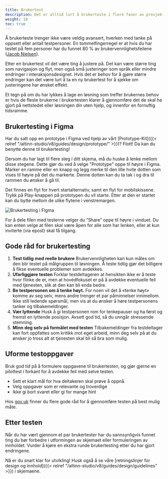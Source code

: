 ```yaml
---
title: Brukertest
description: Det er alltid lurt å brukerteste i flere faser av prosjektet. Gjennom brukertester måler du om det du lager treffer brukernes behov. Det er en god investering å gjøre dette tidlig i prosjektet, slik at du ikke bruker penger på å utvikle en løsning som ikke løser utfordringene.
weight: 10
toc: true
---
```


Å brukerteste trenger ikke være veldig avansert, hverken med tanke på oppsett eller antall testpersoner. 
En tommelfingerregel er at hvis du har testet på fem personer har du funnet 80 % av brukervennlighetsfeilene 
([Jacob Nielsen](https://www.nngroup.com/articles/why-you-only-need-to-test-with-5-users/)).

Etter en brukertest vil det være ting å justere på. Det kan være større ting som navigasjon og flyt, men også små 
justeringer som språk eller mindre endringer i interaksjonsdesignet. Hvis det er behov for å gjøre større endringer 
kan det være lurt å ta en ny brukertest for å sjekke om justeringene har ønsket effekt.

Et tegn på om du har lykkes å lage en løsning som treffer brukernes behov er hvis de fleste brukerne i brukertesten 
klarer å gjennomføre det de skal ha gjort på nettstedet eller løsningen din uten hjelp, og innenfor en fornuftig tidsramme. 

## Brukertesting i Figma

Har du satt opp en prototype i Figma ved hjelp av vårt [Prototype-Kit]({{< relref "/altinn-studio/v8/guides/design/prototype/" >}})? Flott! Da kan du 
benytte denne til brukertesting! 

Dersom du har lagt til flere steg i ditt skjema, må du huske å lenke mellom disse stegene. Dette gjør du ved å velge 
"Prototype" oppe til høyre i Figma. Marker en ramme eller en knapp og legg merke til den lille hvite dotten som 
vises til høyre på det du markerte. Denne dotten kan du ta tak i og dra til rammen du ønsker å gå til. 

Det finnes en flyt for hvert startalternativ, samt en flyt for mobilskissene. Trykk på Play-knappen på prototypen 
du vil starte. Etter at den er startet kan du bytte mellom de ulike flytene i venstremargen.

![Brukertesting i Figma](prototype-play.gif "Brukertesting i Figma")

For å dele filen med testerne velger du “Share” oppe til høyre i vinduet. Du kan enten velge at filen skal være 
åpen for alle som har lenken, eller at kun inviterte (via epost) skal få tilgang. 

## Gode råd for brukertesting

1. **Test tidlig med reelle brukere** Brukervennligheten kan kun måles om den blir testet på målgruppen til løsningen. 
Å teste tidlig gjør det billigere å fikse eventuelle problemer som avdekkes.
1. **Ufarliggjøre testen** Forklar testdeltageren at hensikten ikke er å teste hvor flinke de er, men at hovedfokuset 
er på å avdekke eventuelle feil med tjenesten, slik at den kan bli enda bedre.
2. **Be testpersonen om å tenke høyt.** For noen vil det å «tenke høyt» komme av seg selv, mens andre trenger et par 
påminnelser innimellom. Ikke still ledende spørsmål, men vis at du ønsker å høre testpersonens tanker og tilbakemeldinger. 
3. **Vær lyttende** Husk å gi testpersonen rom for tenkepauser og ha først og fremst en lyttende posisjon. 
Avsett god tid, så du unngår stressende stemning. 
4. **Minn deg selv på formålet med testen** Tilbakemeldinger fra testdeltager kan fort oppfattes som kritikk mot 
eget arbeid, minn deg selv på at du ønsker jo tross alt at tjenesten skal bli så bra som mulig.
## Uforme testoppgaver
Bruk god tid på å formulere oppgavene til brukertesten, og gjør gjerne en pilottest i forkant for å avdekke feil 
med selve testen. 

- Sett et klart mål for hva deltakeren skal prøve å oppnå.
- Velg oppgaver som er relevante og troverdige
- Ikke gi bort svaret eller gi for mange hint

Hos [gov.uk](https://www.gov.uk/service-manual/user-research/using-moderated-usability-testing) finner du flere 
gode råd for å gjennomføre testen på best mulig måte.
## Etter testen
Når du har vært gjennom et par brukertester har du sannsynligvis funnet ting du bør forbedre i utformingen av 
skjemaet eller formuleringen av innholdet. Vurder å kjøre en ekstra runde brukertesting etter du har gjort endringene.

Nå er du snart klar for utvikling! Husk også å se våre [retningslinjer for design
og innhold]({{< relref "/altinn-studio/v8/guides/design/guidelines" >}}) i skjemaene.
